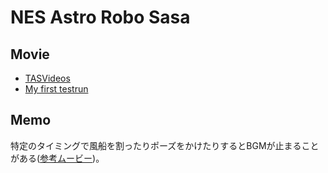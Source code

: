 # NES Astro Robo Sasa

## Movie

* [TASVideos](http://tasvideos.org/Game/nes-astro-robo-sasa.html)
* [My first testrun](http://tasvideos.org/userfiles/info/35257141645135411)

## Memo

特定のタイミングで風船を割ったりポーズをかけたりするとBGMが止まること
がある([参考ムービー](http://tasvideos.org/userfiles/info/35259310027607085))。


